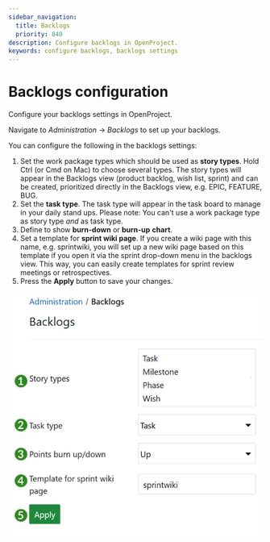 ```yaml
---
sidebar_navigation:
  title: Backlogs
  priority: 840
description: Configure backlogs in OpenProject.
keywords: configure backlogs, backlogs settings
---
```

# Backlogs configuration

Configure your backlogs settings in OpenProject.

Navigate to *Administration* -> *Backlogs* to set up your backlogs.

You can configure the following in the backlogs settings:

1. Set the work package types which should be used as **story types**. Hold Ctrl (or Cmd on Mac) to choose several types. The story types will appear in the Backlogs view (product backlog, wish list, sprint) and can be created, prioritized directly in the Backlogs view, e.g. EPIC, FEATURE, BUG.
2. Set the **task type**. The task type will appear in the task board to manage in your daily stand ups.
   Please note: You can't use a work package type as story type *and* as task type.
3. Define to show **burn-down** or **burn-up** **chart**.
4. Set a template for **sprint wiki page**. If you create a wiki page with this name, e.g. sprintwiki, you will set up a new wiki page based on this template if you open it via the sprint drop-down menu in the backlogs view. This way, you can easily create templates for sprint review meetings or retrospectives.
5. Press the **Apply** button to save your changes.

![Backlog settings in OpenProject administration](openproject_system_admin_guide_backlog_settings.png)
